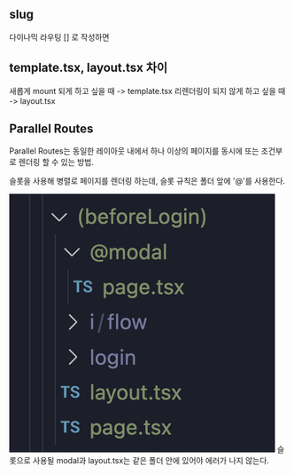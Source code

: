 ## slug

다이나믹 라우팅 [] 로 작성하면

## template.tsx, layout.tsx 차이

새롭게 mount 되게 하고 싶을 때 -> template.tsx
리렌더링이 되지 않게 하고 싶을 때 -> layout.tsx

## Parallel Routes

Parallel Routes는 동일한 레이아웃 내에서 하나 이상의 페이지를 동시에 또는 조건부로 렌더링 할 수 있는 방법.

슬롯을 사용해 병렬로 페이지를 렌더링 하는데, 슬롯 규칙은 폴더 앞에 '@'를 사용한다.

![Alt text](image-1.png)
슬롯으로 사용될 modal과 layout.tsx는 같은 폴더 안에 있어야 에러가 나지 않는다.
